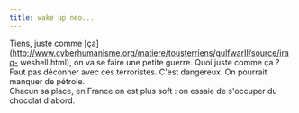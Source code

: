 ```yaml
---
title: wake up neo...
---
```


Tiens, juste comme
[ça](http://www.cyberhumanisme.org/matiere/tousterriens/gulfwarII/source/iraq-
weshell.html), on va se faire une petite guerre. Quoi juste comme ça ? Faut
pas déconner avec ces terroristes. C'est dangereux. On pourrait manquer de
pétrole.  
Chacun sa place, en France on est plus soft : on essaie de s'occuper du
chocolat d'abord.

